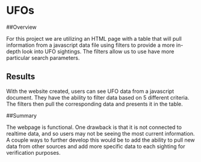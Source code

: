 # UFOs

##Overview

For this project we are utilizing an HTML page with a table that will pull information from a javascript data file using filters to provide a more in-depth look into UFO sightings. The filters allow us to use have more particular search parameters.

## Results

With the website created, users can see UFO data from a javascript document. They have the ability to filter data based on 5 different criteria. The filters then pull the corresponding data and presents it in the table. 

##Summary

The webpage is functional. One drawback is that it is not connected to realtime data, and so users may not be seeing the most current information. A couple ways to further develop this would be to add the ability to pull new data from other sources and add more specific data to each sighting for verification purposes. 

